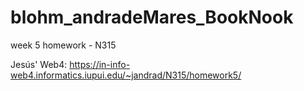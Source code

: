 # blohm_andradeMares_BookNook
week 5 homework - N315

Jesús' Web4: https://in-info-web4.informatics.iupui.edu/~jandrad/N315/homework5/
